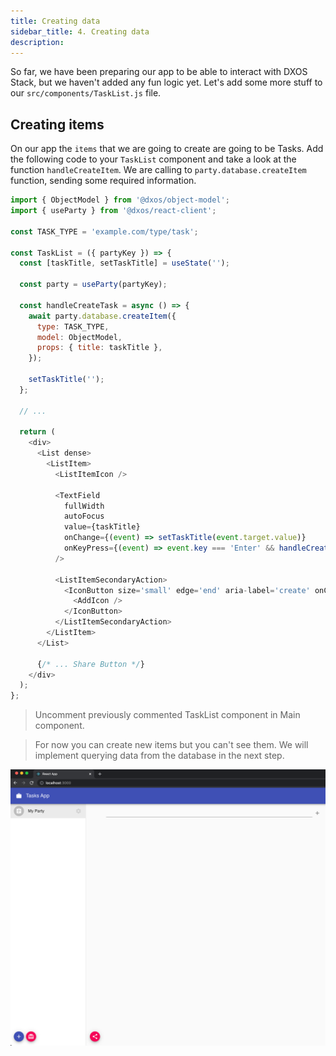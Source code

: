 ```yaml
---
title: Creating data
sidebar_title: 4. Creating data
description: 
---
```


So far, we have been preparing our app to be able to interact with DXOS Stack, but we haven't added any fun logic yet. 
Let's add some more stuff to our `src/components/TaskList.js` file.

## Creating items

On our app the `items` that we are going to create are going to be Tasks. 
Add the following code to your `TaskList` component and take a look at the function `handleCreateItem`. We are calling to `party.database.createItem` function, sending some required information.

```jsx:title=src/components/TaskList.js
import { ObjectModel } from '@dxos/object-model';
import { useParty } from '@dxos/react-client';

const TASK_TYPE = 'example.com/type/task';

const TaskList = ({ partyKey }) => {
  const [taskTitle, setTaskTitle] = useState('');

  const party = useParty(partyKey);

  const handleCreateTask = async () => {
    await party.database.createItem({
      type: TASK_TYPE,
      model: ObjectModel,
      props: { title: taskTitle },
    });

    setTaskTitle('');
  };

  // ...

  return (
    <div>
      <List dense>
        <ListItem>
          <ListItemIcon />

          <TextField
            fullWidth
            autoFocus
            value={taskTitle}
            onChange={(event) => setTaskTitle(event.target.value)}
            onKeyPress={(event) => event.key === 'Enter' && handleCreateTask()}
          />

          <ListItemSecondaryAction>
            <IconButton size='small' edge='end' aria-label='create' onClick={handleCreateTask}>
              <AddIcon />
            </IconButton>
          </ListItemSecondaryAction>
        </ListItem>
      </List>

      {/* ... Share Button */}
    </div>
  );
};
```

> Uncomment previously commented TaskList component in Main component.

> For now you can create new items but you can't see them. We will implement querying data from the database in the next step.

![data](images/data-02.png)
